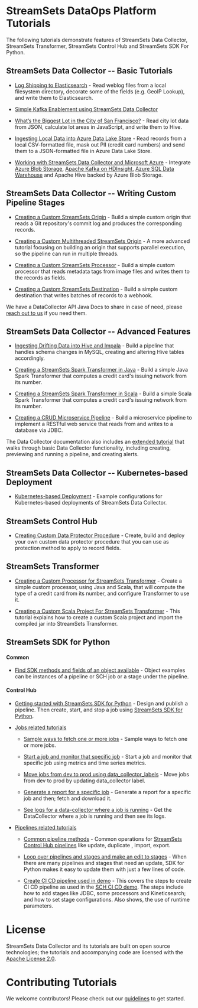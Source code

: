 # StreamSets DataOps Platform Tutorials

The following tutorials demonstrate features of StreamSets Data Collector, StreamSets Transformer, StreamSets Control Hub and StreamSets SDK For Python.

## StreamSets Data Collector -- Basic Tutorials

- [Log Shipping to Elasticsearch](tutorial-1/readme.md) - Read weblog files from a local filesystem directory, decorate some of the fields (e.g. GeoIP Lookup), and write them to Elasticsearch.

- [Simple Kafka Enablement using StreamSets Data Collector](tutorial-2/readme.md)

- [What’s the Biggest Lot in the City of San Francisco?](tutorial-3/readme.md) - Read city lot data from JSON, calculate lot areas in JavaScript, and write them to Hive.

- [Ingesting Local Data into Azure Data Lake Store](tutorial-adls-destination/readme.md) - Read records from a local CSV-formatted file, mask out PII (credit card numbers) and send them to a JSON-formatted file in Azure Data Lake Store.

- [Working with StreamSets Data Collector and Microsoft Azure](working-with-azure/readme.md) - Integrate [Azure Blob Storage](https://azure.microsoft.com/en-us/services/storage/blobs/), [Apache Kafka on HDInsight](https://docs.microsoft.com/en-us/azure/hdinsight/), [Azure SQL Data Warehouse](https://azure.microsoft.com/en-us/services/sql-data-warehouse/) and Apache Hive backed by Azure Blob Storage.

## StreamSets Data Collector -- Writing Custom Pipeline Stages

- [Creating a Custom StreamSets Origin](tutorial-origin/readme.md) - Build a simple custom origin that reads a Git repository's commit log and produces the corresponding records.

- [Creating a Custom Multithreaded StreamSets Origin](tutorial-origin/readme.md) - A more advanced tutorial focusing on building an origin that supports parallel execution, so the pipeline can run in multiple threads.

- [Creating a Custom StreamSets Processor](tutorial-processor/readme.md) - Build a simple custom processor that reads metadata tags from image files and writes them to the records as fields.

- [Creating a Custom StreamSets Destination](tutorial-destination/readme.md) - Build a simple custom destination that writes batches of records to a webhook.

We have a DataCollector API Java Docs to share in case of need, please [reach out to us](https://streamsets.com/about-us/contact-us/) if you need them.

## StreamSets Data Collector -- Advanced Features

- [Ingesting Drifting Data into Hive and Impala](tutorial-hivedrift/readme.md) - Build a pipeline that handles schema changes in MySQL, creating and altering Hive tables accordingly.

- [Creating a StreamSets Spark Transformer in Java](tutorial-spark-transformer/readme.md) - Build a simple Java Spark Transformer that computes a credit card's issuing network from its number.

- [Creating a StreamSets Spark Transformer in Scala](tutorial-spark-transformer-scala/readme.md) - Build a simple Scala Spark Transformer that computes a credit card's issuing network from its number.

- [Creating a CRUD Microservice Pipeline](tutorial-crud-microservice/readme.md) - Build a microservice pipeline to implement a RESTful web service that reads from and writes to a database via JDBC.

The Data Collector documentation also includes an [extended tutorial](https://streamsets.com/documentation/datacollector/latest/help/#Tutorial/Overview.html) that walks through basic Data Collector functionality, including creating, previewing and running a pipeline, and creating alerts.

## StreamSets Data Collector -- Kubernetes-based Deployment

- [Kubernetes-based Deployment](tutorial-kubernetes-deployment/README.md) - Example configurations for Kubernetes-based deployments of StreamSets Data Collector.

## StreamSets Control Hub

- [Creating Custom Data Protector Procedure](tutorial-custom-dataprotector-procedure/README.md) - Create, build and deploy your own custom data protector procedure that you can use as protection method to apply to record fields.

## StreamSets Transformer

- [Creating a Custom Processor for StreamSets Transformer](https://github.com/metadaddy/transformer-sample-processor/blob/master/README.md) - Create a simple custom processor, using Java and Scala, that will compute the type of a credit card from its number, and configure Transformer to use it.

- [Creating a Custom Scala Project For StreamSets Transformer](https://github.com/iamontheinet/StreamSets/tree/master/Transformer_Custom_Scala_Project) - This tutorial explains how to create a custom Scala project and import the compiled jar into StreamSets Transformer.

## StreamSets SDK for Python

#### Common
- [Find SDK methods and fields of an object available](sdk-tutorials/find-methods-fields/README.md) - Object examples can be instances of a pipeline or SCH job or a stage under the pipeline.

#### Control Hub 
-  [Getting started with StreamSets SDK for Python](sdk-tutorials/sch/tutorial-getting-started/README.md) - Design and publish a pipeline. Then create, start, and stop a job using [StreamSets SDK for Python](https://streamsets.com/documentation/sdk/latest/index.html). 


-  [Jobs related tutorials](sdk-tutorials/sch/tutorial-jobs/README.md)

    - [Sample ways to fetch one or more jobs](sdk-tutorials/sch/tutorial-jobs/ways-to-fetch-jobs/README.md) - Sample ways to fetch one or more jobs.

    - [Start a job and monitor that specific job](sdk-tutorials/sch/tutorial-jobs/start-monitor-a-specific-job/README.md) - Start a job and monitor that specific job using metrics and time series metrics.

    - [Move jobs from dev to prod using data_collector_labels](sdk-tutorials/sch/tutorial-jobs/update-data-collector-labels/README.md) - Move jobs from dev to prod by updating data_collector label.

    - [Generate a report for a specific job](sdk-tutorials/sch/tutorial-jobs/generate-a-report/README.md) - Generate a report for a specific job and then; fetch and download it.

    - [See logs for a data-collector where a job is running](sdk-tutorials/sch/tutorial-jobs/data-collector-logs/README.md) - Get the DataCollector where a job is running and then see its logs.
   
-  [Pipelines related tutorials](sdk-tutorials/sch/tutorial-pipelines/README.md)

    - [Common pipeline methods](sdk-tutorials/sch/tutorial-pipelines/common-pipeline-methods/README.md) - Common operations for [StreamSets Control Hub pipelines](https://streamsets.com/documentation/controlhub/latest/help/datacollector/UserGuide/Pipeline_Design/What_isa_Pipeline.html)
                                                                                                        like update, duplicate , import, export.

    - [Loop over pipelines and stages and make an edit to stages](sdk-tutorials/sch/tutorial-pipelines/edit-pipelines-and-stages/README.md) - When there are many pipelines and stages that need an update, SDK for Python makes it easy to update them with just a few lines of code.

    - [Create CI CD pipeline used in demo](sdk-tutorials/sch/tutorial-pipelines/create-ci-cd-demo-pipeline/README.md) - This covers the steps to create CI CD pipeline as used in the [SCH CI CD demo](https://github.com/dimaspivak/sch_ci_cd_poc). The steps include how to add stages like JDBC, some processors and Kineticsearch; and how to set stage configurations.  Also shows, the use of runtime parameters.


# License

StreamSets Data Collector and its tutorials are built on open source technologies; the tutorials and accompanying code are licensed with the [Apache License 2.0](LICENSE.txt).

# Contributing Tutorials

We welcome contributors! Please check out our [guidelines](CONTRIBUTING.md) to get started.
